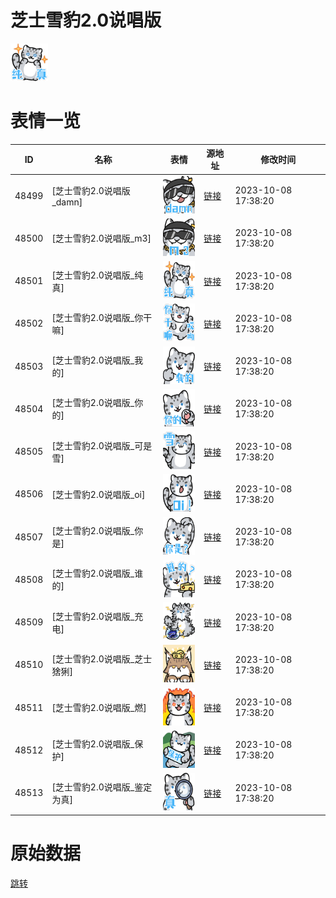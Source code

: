 # 芝士雪豹2.0说唱版

<img src="./cover.png" height="60" alt="cover" />

# 表情一览

|ID|名称|表情|源地址|修改时间|
|----|----|----|----|----|
|48499|[芝士雪豹2.0说唱版_damn]|<img src="./pic/048499_%5B芝士雪豹2.0说唱版_damn%5D.png" height="60" alt="damn"/>|[链接](https://i0.hdslb.com/bfs/garb/a1d0f346f9c7f9fdfd0d50e98e6103a7c5fc1cee.png)|2023-10-08 17:38:20|
|48500|[芝士雪豹2.0说唱版_m3]|<img src="./pic/048500_%5B芝士雪豹2.0说唱版_m3%5D.png" height="60" alt="m3"/>|[链接](https://i0.hdslb.com/bfs/garb/204ba71a586dddb9cdc5a19401f88f88c938ee7a.png)|2023-10-08 17:38:20|
|48501|[芝士雪豹2.0说唱版_纯真]|<img src="./pic/048501_%5B芝士雪豹2.0说唱版_纯真%5D.png" height="60" alt="纯真"/>|[链接](https://i0.hdslb.com/bfs/garb/4199ee6bfc4a763431b5465a01a4cca86b2b9fe0.png)|2023-10-08 17:38:20|
|48502|[芝士雪豹2.0说唱版_你干嘛]|<img src="./pic/048502_%5B芝士雪豹2.0说唱版_你干嘛%5D.png" height="60" alt="你干嘛"/>|[链接](https://i0.hdslb.com/bfs/garb/ea6e72a7272b26cc44ee5d69a93a1794376d3df7.png)|2023-10-08 17:38:20|
|48503|[芝士雪豹2.0说唱版_我的]|<img src="./pic/048503_%5B芝士雪豹2.0说唱版_我的%5D.png" height="60" alt="我的"/>|[链接](https://i0.hdslb.com/bfs/garb/a7e5872cfb3157d153a5699a9ed6a922a45ac1d0.png)|2023-10-08 17:38:20|
|48504|[芝士雪豹2.0说唱版_你的]|<img src="./pic/048504_%5B芝士雪豹2.0说唱版_你的%5D.png" height="60" alt="你的"/>|[链接](https://i0.hdslb.com/bfs/garb/54115fb2024f9a87f7e73508edd71fb68de58883.png)|2023-10-08 17:38:20|
|48505|[芝士雪豹2.0说唱版_可是雪]|<img src="./pic/048505_%5B芝士雪豹2.0说唱版_可是雪%5D.png" height="60" alt="可是雪"/>|[链接](https://i0.hdslb.com/bfs/garb/34ffeb563a7734c7185c7bdb897c1322bfe5c199.png)|2023-10-08 17:38:20|
|48506|[芝士雪豹2.0说唱版_oi]|<img src="./pic/048506_%5B芝士雪豹2.0说唱版_oi%5D.png" height="60" alt="oi"/>|[链接](https://i0.hdslb.com/bfs/garb/326b0f6f197cc812d3259f556ad73839aea6fbb7.png)|2023-10-08 17:38:20|
|48507|[芝士雪豹2.0说唱版_你是]|<img src="./pic/048507_%5B芝士雪豹2.0说唱版_你是%5D.png" height="60" alt="你是"/>|[链接](https://i0.hdslb.com/bfs/garb/88bcf8a6641bdcda4c7c96997ee94fae587aea27.png)|2023-10-08 17:38:20|
|48508|[芝士雪豹2.0说唱版_谁的]|<img src="./pic/048508_%5B芝士雪豹2.0说唱版_谁的%5D.png" height="60" alt="谁的"/>|[链接](https://i0.hdslb.com/bfs/garb/48ab0ba962b7a4979fa3658a693c9bf9a1b0d5ee.png)|2023-10-08 17:38:20|
|48509|[芝士雪豹2.0说唱版_充电]|<img src="./pic/048509_%5B芝士雪豹2.0说唱版_充电%5D.png" height="60" alt="充电"/>|[链接](https://i0.hdslb.com/bfs/garb/d02336ed1345c4f4cf6a66e70123ef41d84c3b5c.png)|2023-10-08 17:38:20|
|48510|[芝士雪豹2.0说唱版_芝士猞猁]|<img src="./pic/048510_%5B芝士雪豹2.0说唱版_芝士猞猁%5D.png" height="60" alt="芝士猞猁"/>|[链接](https://i0.hdslb.com/bfs/garb/2249ad570029f3a8a5f855d16bbca671e60881fd.png)|2023-10-08 17:38:20|
|48511|[芝士雪豹2.0说唱版_燃]|<img src="./pic/048511_%5B芝士雪豹2.0说唱版_燃%5D.png" height="60" alt="燃"/>|[链接](https://i0.hdslb.com/bfs/garb/a08362ad968e7bd0c8fb8e855935d1b7ab174a84.png)|2023-10-08 17:38:20|
|48512|[芝士雪豹2.0说唱版_保护]|<img src="./pic/048512_%5B芝士雪豹2.0说唱版_保护%5D.png" height="60" alt="保护"/>|[链接](https://i0.hdslb.com/bfs/garb/50b314ad6770da4d557ad7ec98bbc0c645573db8.png)|2023-10-08 17:38:20|
|48513|[芝士雪豹2.0说唱版_鉴定为真]|<img src="./pic/048513_%5B芝士雪豹2.0说唱版_鉴定为真%5D.png" height="60" alt="鉴定为真"/>|[链接](https://i0.hdslb.com/bfs/garb/9ee865319dafa1b5ead65ca2e6536b1b266695cb.png)|2023-10-08 17:38:20|

# 原始数据

[跳转](./raw.json)

